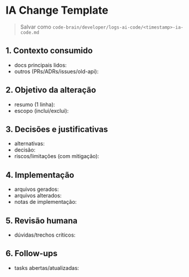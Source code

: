 # IA Change Template

> Salvar como `code-brain/developer/logs-ai-code/<timestamp>-ia-code.md`

## 1. Contexto consumido
- docs principais lidos:
- outros (PRs/ADRs/issues/old-api):

## 2. Objetivo da alteração
- resumo (1 linha):
- escopo (inclui/exclui):

## 3. Decisões e justificativas
- alternativas:
- decisão:
- riscos/limitações (com mitigação):

## 4. Implementação
- arquivos gerados:
- arquivos alterados:
- notas de implementação:

## 5. Revisão humana
- dúvidas/trechos críticos:

## 6. Follow-ups
- tasks abertas/atualizadas:
